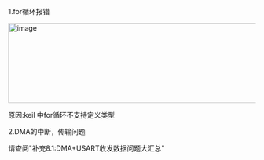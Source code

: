   1.for循环报错
  
  <img width="1124" height="163" alt="image" src="https://github.com/user-attachments/assets/a68da530-b046-44c5-86e8-53c4485e1f80" />

  原因:keil 中for循环不支持定义类型

  2.DMA的中断，传输问题

  请查阅"补充8.1:DMA+USART收发数据问题大汇总"

